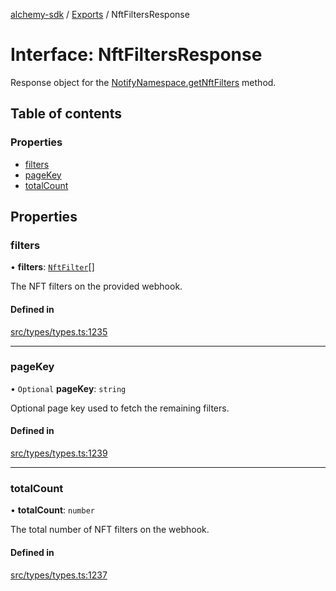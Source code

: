 [alchemy-sdk](../README.md) / [Exports](../modules.md) / NftFiltersResponse

# Interface: NftFiltersResponse

Response object for the [NotifyNamespace.getNftFilters](../classes/NotifyNamespace.md#getnftfilters) method.

## Table of contents

### Properties

- [filters](NftFiltersResponse.md#filters)
- [pageKey](NftFiltersResponse.md#pagekey)
- [totalCount](NftFiltersResponse.md#totalcount)

## Properties

### filters

• **filters**: [`NftFilter`](NftFilter.md)[]

The NFT filters on the provided webhook.

#### Defined in

[src/types/types.ts:1235](https://github.com/alchemyplatform/alchemy-sdk-js/blob/c4bab3e/src/types/types.ts#L1235)

___

### pageKey

• `Optional` **pageKey**: `string`

Optional page key used to fetch the remaining filters.

#### Defined in

[src/types/types.ts:1239](https://github.com/alchemyplatform/alchemy-sdk-js/blob/c4bab3e/src/types/types.ts#L1239)

___

### totalCount

• **totalCount**: `number`

The total number of NFT filters on the webhook.

#### Defined in

[src/types/types.ts:1237](https://github.com/alchemyplatform/alchemy-sdk-js/blob/c4bab3e/src/types/types.ts#L1237)
